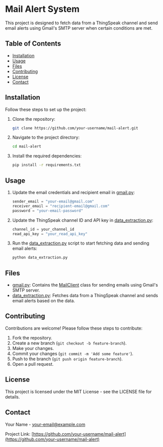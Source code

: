 # Mail Alert System

This project is designed to fetch data from a ThingSpeak channel and send email alerts using Gmail's SMTP server when certain conditions are met.

## Table of Contents

- [Installation](#installation)
- [Usage](#usage)
- [Files](#files)
- [Contributing](#contributing)
- [License](#license)
- [Contact](#contact)

## Installation

Follow these steps to set up the project:

1. Clone the repository:
    ```bash
    git clone https://github.com/your-username/mail-alert.git
    ```

2. Navigate to the project directory:
    ```bash
    cd mail-alert
    ```

3. Install the required dependencies:
    ```bash
    pip install -r requirements.txt
    ```

## Usage

1. Update the email credentials and recipient email in [gmail.py](http://_vscodecontentref_/0):
    ```python
    sender_email = "your-email@gmail.com"
    receiver_email = "recipient-email@gmail.com"
    password = "your-email-password"
    ```

2. Update the ThingSpeak channel ID and API key in [data_extraction.py](http://_vscodecontentref_/1):
    ```python
    channel_id = your_channel_id
    read_api_key = "your_read_api_key"
    ```

3. Run the [data_extraction.py](http://_vscodecontentref_/2) script to start fetching data and sending email alerts:
    ```bash
    python data_extraction.py
    ```

## Files

- [gmail.py](http://_vscodecontentref_/3): Contains the [MailClient](http://_vscodecontentref_/4) class for sending emails using Gmail's SMTP server.
- [data_extraction.py](http://_vscodecontentref_/5): Fetches data from a ThingSpeak channel and sends email alerts based on the data.

## Contributing

Contributions are welcome! Please follow these steps to contribute:

1. Fork the repository.
2. Create a new branch (`git checkout -b feature-branch`).
3. Make your changes.
4. Commit your changes (`git commit -m 'Add some feature'`).
5. Push to the branch (`git push origin feature-branch`).
6. Open a pull request.

## License

This project is licensed under the MIT License - see the LICENSE file for details.

## Contact

Your Name - [your-email@example.com](mailto:your-email@example.com)

Project Link: [https://github.com/your-username/mail-alert](https://github.com/your-username/mail-alert)
